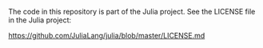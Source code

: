The code in this repository is part of the Julia project. See the LICENSE file in the Julia project:

https://github.com/JuliaLang/julia/blob/master/LICENSE.md
